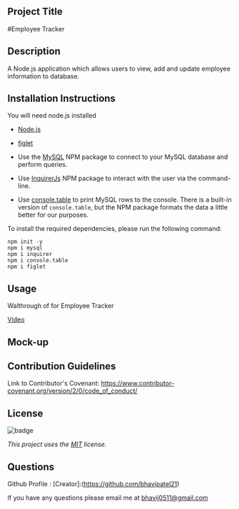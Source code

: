 ## Project Title
  #Employee Tracker
  

## Description

A Node.js application which allows users to view, add and update employee information to database.

## Installation Instructions

You will need node.js installed 
* [Node.js](https://en.wikipedia.org/wiki/Node.js)

* [figlet](https://www.npmjs.com/package/figlet)

* Use the [MySQL](https://www.npmjs.com/package/mysql) NPM package to connect to your MySQL database and perform queries.

* Use [InquirerJs](https://www.npmjs.com/package/inquirer/v/0.2.3) NPM package to interact with the user via the command-line.

* Use [console.table](https://www.npmjs.com/package/console.table) to print MySQL rows to the console. There is a built-in version of `console.table`, but the NPM package formats the data a little better for our purposes.


To install the required dependencies, please run the following command:

```
npm init -y
npm i mysql
npm i inquirer
npm i console.table
npm i figlet

```

## Usage
Walthrough of for Employee Tracker

[Video](https://drive.google.com/file/d/1E4FXourUAFd5kcEAlWltRv84kZcfP7Mx/view)

## Mock-up


## Contribution Guidelines
Link to Contributor's Covenant: https://www.contributor-covenant.org/version/2/0/code_of_conduct/

## License
![badge](https://img.shields.io/badge/license-MIT-blueviolet)

*This project uses the [MIT](https://spdx.org/licenses/MIT.html) license.*


## Questions
Github Profile : [Creator]:(https://github.com/bhavipatel21)

If you have any questions please email me at bhavij0511@gmail.com
  
  